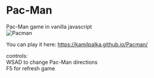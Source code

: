 # Pac-Man
Pac-Man game in vanilla javascript  
![Pacman](https://user-images.githubusercontent.com/49127696/217947421-51ec515a-fe46-403d-9776-83049334a2b3.gif)  

You can play it here: https://kamilpalka.github.io/Pacman/  

controls:  
WSAD to change Pac-Man directions  
F5 for refresh game
